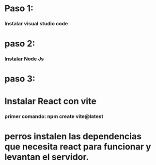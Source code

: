 # Paso 1:
### Instalar visual studio code

# paso 2:
### Instalar Node Js
# paso 3:
# Instalar React con vite
### primer comando: npm create vite@latest

# perros instalen las dependencias que necesita react para funcionar y levantan el servidor.